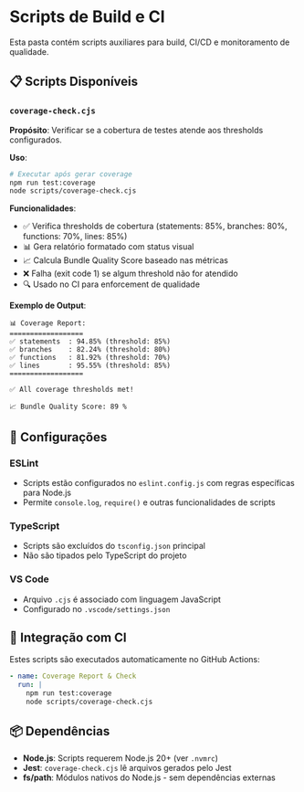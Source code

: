 # Scripts de Build e CI

Esta pasta contém scripts auxiliares para build, CI/CD e monitoramento de qualidade.

## 📋 Scripts Disponíveis

### `coverage-check.cjs`

**Propósito**: Verificar se a cobertura de testes atende aos thresholds configurados.

**Uso**:

```bash
# Executar após gerar coverage
npm run test:coverage
node scripts/coverage-check.cjs
```

**Funcionalidades**:

- ✅ Verifica thresholds de cobertura (statements: 85%, branches: 80%, functions: 70%, lines: 85%)
- 📊 Gera relatório formatado com status visual
- 📈 Calcula Bundle Quality Score baseado nas métricas
- ❌ Falha (exit code 1) se algum threshold não for atendido
- 🔍 Usado no CI para enforcement de qualidade

**Exemplo de Output**:

```
📊 Coverage Report:
==================
✅ statements  : 94.85% (threshold: 85%)
✅ branches    : 82.24% (threshold: 80%)
✅ functions   : 81.92% (threshold: 70%)
✅ lines       : 95.55% (threshold: 85%)
==================

✅ All coverage thresholds met!

📈 Bundle Quality Score: 89 %
```

## 🔧 Configurações

### ESLint

- Scripts estão configurados no `eslint.config.js` com regras específicas para Node.js
- Permite `console.log`, `require()` e outras funcionalidades de scripts

### TypeScript

- Scripts são excluídos do `tsconfig.json` principal
- Não são tipados pelo TypeScript do projeto

### VS Code

- Arquivo `.cjs` é associado com linguagem JavaScript
- Configurado no `.vscode/settings.json`

## 🚀 Integração com CI

Estes scripts são executados automaticamente no GitHub Actions:

```yaml
- name: Coverage Report & Check
  run: |
    npm run test:coverage
    node scripts/coverage-check.cjs
```

## 📦 Dependências

- **Node.js**: Scripts requerem Node.js 20+ (ver `.nvmrc`)
- **Jest**: `coverage-check.cjs` lê arquivos gerados pelo Jest
- **fs/path**: Módulos nativos do Node.js - sem dependências externas
